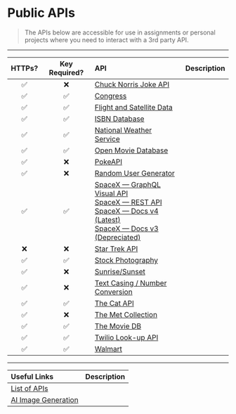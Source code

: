 # Public APIs

> The APIs below are accessible for use in assignments or personal projects where you need to interact with a 3rd party API.

- - - -

| HTTPs? | Key Required? | API | Description |
|:---:|:---:|:---|:--|
| ✅ | ❌ | [Chuck Norris Joke API](https://www.icndb.com/api)| |
| ✅ | ✅ | [Congress](https://api.congress.gov/)| |
| ✅ | ✅ | [Flight and Satellite Data](https://aviation-edge.com)| |
| ✅ | ✅ | [ISBN Database](https://isbndb.com/apidocs)| |
| ✅ | ✅ | [National Weather Service](https://www.weather.gov/documentation/services-web-api)| | 
| ✅ | ✅ | [Open Movie Database](https://www.omdbapi.com)| |
| ✅ | ❌ | [PokeAPI](https://pokeapi.co)| |
| ✅ | ❌ | [Random User Generator ](https://randomuser.me)| |
| ✅ | ✅ | [SpaceX — GraphQL Visual API](https://api.spacex.land) <br> [SpaceX — REST API](https://api.spacex.land/rest) <br> [SpaceX — Docs v4 (Latest)](https://github.com/r-spacex/SpaceX-API/tree/master/docs#rspacex-api-docs) <br> [SpaceX — Docs v3 (Depreciated)](https://docs.spacexdata.com)| |
| ❌ | ❌ | [Star Trek API](http://stapi.co)| |
| ✅ | ✅ | [Stock Photography](https://unsplash.com/developers)| |
| ✅ | ❌ | [Sunrise/Sunset](https://sunrise-sunset.org/api)| |
| ✅ | ❌ | [Text Casing / Number Conversion](https://www.dataaccess.com/webservicesserver/TextCasing.wso)| |
| ✅ | ✅ | [The Cat API](https://thecatapi.com)| |
| ✅ | ❌ | [The Met Collection](https://www.metmuseum.org/blogs/now-at-the-met/2018/met-collection-api)| |
| ✅ | ✅ | [The Movie DB](https://www.themoviedb.org/settings/api)| |
| ✅ | ✅ | [Twilio Look-up API](https://www.twilio.com/docs/lookup/api)| |
| ✅ | ✅ | [Walmart](https://developer.walmart.com)| |

- - - -

| Useful Links | Description |
|:-------------|:------------|
| [List of APIs](https://apilist.fun)| |
| [AI Image Generation](https://generated.photos)| |